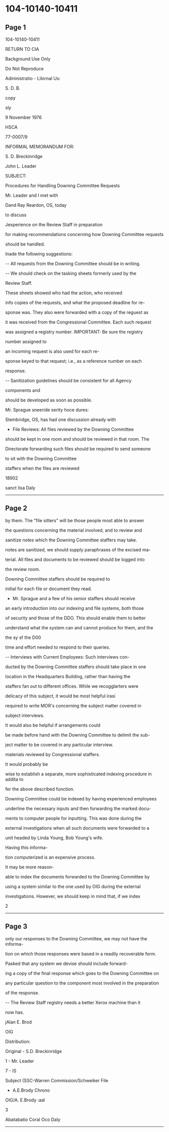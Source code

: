 # 104-10140-10411

## Page 1

104-10140-10411

RETURN TO CIA

Background Use Only

Do Not Reproduce

Administratio - Lilornal Us:

S. D. B.

copy

sly

9 November 1976

HSCA

77-0007/9

INFORMAL MEMORANDUM FOR:

S. D. Breckinridge

John L. Leader

SUBJECT:

Procedures for Handling Downing Committee Requests

Mr. Leader and I met with

Dand Ray Reardon, OS, today

to discuss

Jexperience on the Review Staff in preparation

for making recommendations concerning how Downing Committee requests

should be handled.

Inade the following suggestions:

-- All requests from the Downing Committee should be in writing.

-- We should check on the tasking sheets formerly used by the

Review Staff.

These sheets showed who had the action, who received

info copies of the requests, and what the proposed deadline for re-

sponse was. They also were forwarded with a copy of the reguest as

it was received from the Congressional Committee. Each such request

was assigned a registry number. IMPORTANT: Be sure the registry

number assigned to

an incoming request is also used for each re-

sponse keyed to that request; i.e., as a reference number on each

response.

-- Sanitization guidelines should be consistent for all Agency

components and

should be developed as soon as possible.

Mr. Sprague sneeride serity hoce dures:

Stembridge, OS, has had one discussion already with

- File Reviews: All files reviewed by the Downing Committee

should be kept in one room and should be reviewed in that room. The

Directorate forwarding such files should be required to send someone

to sit with the Downing Committee

staffers when the files are reviewed

18902

sanct lisa Daly

---

## Page 2

by them. The "file sitters" will be those people most able to answer

the questions concerning the material involved, and to review and

sanitize notes which the Downing Committee staffers may take.

notes are sanitized, we should supply paraphrases of the excised ma-

terial. All files and documents to be reviewed should be logged into

the review room.

Downing Committee staffers should be required to

initial for each file or document they read.

- Mr. Sprague and a few of his senior staffers should receive

an early introduction into our indexing and file systems, both those

of security and those of the DDO. This should enable them to better

understand what the system can and cannot produce for them, and the

the sy sf the D00

time and effort needed to respond to their queries.

-- Interviews with Current Employees: Such interviews con-

ducted by the Downing Committee staffers should take place in one

location in the Headquarters Building, rather than having the

staffers fan out to different offices. While we recogglarters were

delicacy of this subject, it would be most helpful irasi

required to write MOR's concerning the subject matter covered in

subject interviews.

It would also be helpful if arrangements could

be made before hand with the Downing Committee to delimit the sub-

ject matter to be covered in any particular interview.

materials reviewed by Congressional staffers.

It would probably be

wise to establish a separate, more sophisticated indexing procedure in addita to

fer the above described function.

Downing Committee could be indexed by having experienced employees

underline the necessary inputs and then forwarding the marked docu-

ments to computer people for inputting. This was done during the

external investigations when all such documents were forwarded to a

unit headed by Linda Young, Bob Young's wife.

Having this informa-

tion computerized is an expensive process.

It may be more reason-

able to index the documents forwarded to the Downing Committee by

using a system similar to the one used by OIG during the external

investigations. However, we should keep in mind that, if we index

2

---

## Page 3

only our responses to the Downing Committee, we may not have the informa-

tion on which those responses were based in a readily recoverable form.

Pasked that any system we devise should include forward-

ing a copy of the final response which goes to the Downing Committee on

any particular question to the component most involved in the preparation

of the response.

-- The Review Staff registry needs a better Xerox machine than it

now has.

jAlan E. Brod

OIG

Distribution:

Original - S.D. Breckinridge

1 - Mr. Leader

7 - IS

Subject (SSC-Warren Commission/Schweiker File

- A.E.Brody Chrono

OIG/A. E.Brody :aal

3

Abatabatio Coral Oco Daly

---

